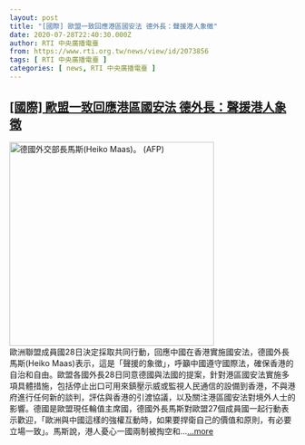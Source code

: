 ```yaml
---
layout: post
title: "[國際] 歐盟一致回應港區國安法 德外長：聲援港人象徵"
date: 2020-07-28T22:40:30.000Z
author: RTI 中央廣播電臺
from: https://www.rti.org.tw/news/view/id/2073856
tags: [ RTI 中央廣播電臺 ]
categories: [ news, RTI 中央廣播電臺 ]
---
```

<!--1595976030000-->
[[國際] 歐盟一致回應港區國安法 德外長：聲援港人象徵](https://www.rti.org.tw/news/view/id/2073856)
------

<div>
<img src="https://static.rti.org.tw/assets/thumbnails/2020/07/27/72dc8f69ba126296806d4901466da140.jpg" width="360" alt="德國外交部長馬斯(Heiko Maas)。 (AFP)" title="德國外交部長馬斯(Heiko Maas)。 (AFP)"><br>歐洲聯盟成員國28日決定採取共同行動，回應中國在香港實施國安法，德國外長馬斯(Heiko Maas)表示，這是「聲援的象徵」，呼籲中國遵守國際法，確保香港的自治和自由。歐盟各國外長28日同意德國與法國的提案，針對港區國安法實施多項具體措施，包括停止出口可用來鎮壓示威或監視人民通信的設備到香港，不與港府進行任何新的談判，評估與香港的引渡協議，以及關注港區國安法對境外人士的影響。德國是歐盟現任輪值主席國，德國外長馬斯對歐盟27個成員國一起行動表示歡迎，「歐洲與中國這樣的強權互動時，如果要捍衛自己的價值和原則，有必要立場一致」。馬斯說，港人憂心一國兩制被掏空和...<a target="_blank" href="https://www.rti.org.tw/news/view/id/2073856">...more</a>
</div>
